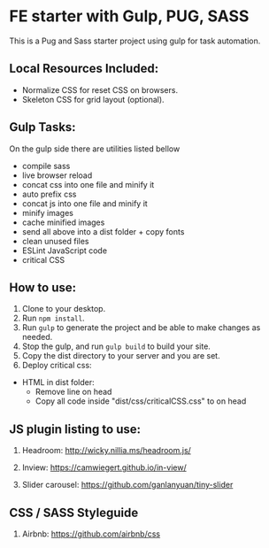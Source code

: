 # FE starter with Gulp, PUG, SASS

This is a Pug and Sass starter project using gulp for task automation.

## Local Resources Included:

- Normalize CSS for reset CSS on browsers.
- Skeleton CSS for grid layout (optional).

## Gulp Tasks:

On the gulp side there are utilities listed bellow

- compile sass
- live browser reload
- concat css into one file and minify it
- auto prefix css
- concat js into one file and minify it
- minify images
- cache minified images
- send all above into a dist folder + copy fonts
- clean unused files
- ESLint JavaScript code
- critical CSS

## How to use:

1. Clone to your desktop.
2. Run `npm install`.
3. Run `gulp` to generate the project and be able to make changes as needed.
4. Stop the gulp, and run `gulp build` to build your site.
5. Copy the dist directory to your server and you are set.
6. Deploy critical css:
- HTML in dist folder:
  + Remove line <link rel="stylesheet" type="text/css" href="css/criticalCSS.css"> on head
  + Copy all code inside "dist/css/criticalCSS.css" to <style></style> on head

## JS plugin listing to use:

1. Headroom:
http://wicky.nillia.ms/headroom.js/

2. Inview:
https://camwiegert.github.io/in-view/

3. Slider carousel:
https://github.com/ganlanyuan/tiny-slider

## CSS / SASS Styleguide

1. Airbnb:
https://github.com/airbnb/css

